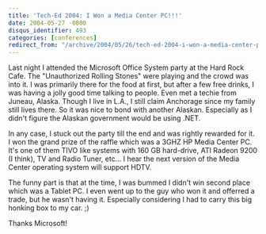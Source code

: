 ```yaml
---
title: 'Tech-Ed 2004: I Won a Media Center PC!!!'
date: 2004-05-27 -0800
disqus_identifier: 493
categories: [conferences]
redirect_from: "/archive/2004/05/26/tech-ed-2004-i-won-a-media-center-pc.aspx/"
---
```


Last night I attended the Microsoft Office System party at the Hard Rock
Cafe. The "Unauthorized Rolling Stones" were playing and the crowd was
into it. I was primarily there for the food at first, but after a few
free drinks, I was having a jolly good time talking to people. Even met
a techie from Juneau, Alaska. Though I live in L.A., I still claim
Anchorage since my family still lives there. So it was nice to bond with
another Alaskan. Especially as I didn't figure the Alaskan government
would be using .NET.

In any case, I stuck out the party till the end and was rightly rewarded
for it. I won the grand prize of the raffle which was a 3GHZ HP Media
Center PC. It's one of them TIVO like systems with 160 GB hard-drive,
ATI Radeon 9200 (I think), TV and Radio Tuner, etc... I hear the next
version of the Media Center operating system will support HDTV.

The funny part is that at the time, I was bummed I didn't win second
place which was a Tablet PC. I even went up to the guy who won it and
offerred a trade, but he wasn't having it. Especially considering I had
to carry this big honking box to my car. ;)

Thanks Microsoft!
